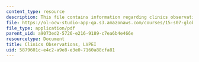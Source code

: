 ```yaml
---
content_type: resource
description: This file contains information regarding clinics observations.
file: https://ol-ocw-studio-app-qa.s3.amazonaws.com/courses/15-s07-globalhealth-lab-spring-2013/5879601ce4c2a9e8e3e07160a88cfa81_MIT15_S07S13_clini_ob_lvp.pdf
file_type: application/pdf
parent_uid: a9073ed2-5726-e216-9189-c7ea6b4e466e
resourcetype: Document
title: Clinics Observations, LVPEI
uid: 5879601c-e4c2-a9e8-e3e0-7160a88cfa81
---
```

